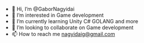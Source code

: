- 👋 Hi, I’m @GaborNagyidai
- 👀 I’m interested in Game development
- 🌱 I’m currently learning Unity C# GOLANG and more
- 💞️ I’m looking to collaborate on Game development
- 📫 How to reach me nagyidaig@gmail.com

<!---
GaborNagyidai/GaborNagyidai is a ✨ special ✨ repository because its `README.md` (this file) appears on your GitHub profile.
You can click the Preview link to take a look at your changes.
--->
